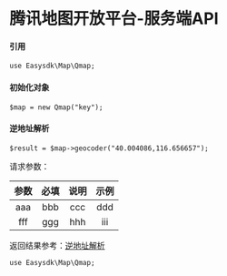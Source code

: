 # 腾讯地图开放平台-服务端API

#### 引用
` use Easysdk\Map\Qmap; `

#### 初始化对象
` $map = new Qmap("key"); `

#### 逆地址解析
` $result = $map->geocoder("40.004086,116.656657"); `

请求参数：

参数 | 必填 | 说明 | 示例 
:-: | :-: | :-: | :-:
aaa | bbb | ccc | ddd
fff | ggg| hhh | iii


返回结果参考：[逆地址解析](https://lbs.qq.com/webservice_v1/guide-gcoder.html)

```
use Easysdk\Map\Qmap;



```
